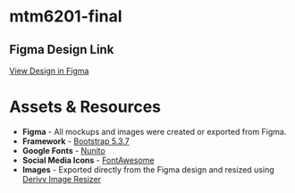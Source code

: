 # mtm6201-final

## Figma Design Link 
[View Design in Figma](https://www.figma.com/design/GOm4tqGxVZLXf9GaTHuoO8/dev-student-sample-file?node-id=0-1&t=0I3WORNkHTw4aOFF-1)


# Assets & Resources
- **Figma** - All mockups and images were created or exported from Figma.
- **Framework** - [Bootstrap 5.3.7](https://getbootstrap.com/)
- **Google Fonts** - [Nunito](https://fonts.google.com/specimen/Nunito)
- **Social Media Icons** - [FontAwesome](https://fontawesome.com/)
- **Images** - Exported directly from the Figma design and resized using [Derivv Image Resizer](https://classic.derivv.com/)
